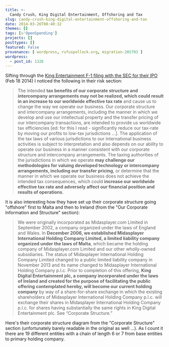 ```yaml
---
title: >-
  Candy Crush, King Digital Entertainment, Offshoring and Tax
slug: candy-crush-king-digital-entertainment-offshoring-and-tax
date: 2014-03-26T08:40:32
themes: []
tags: [u'OpenSpending']
projects: []
posttypes: []
featured: False
provenance: [ wordpress, rufuspollock.org, migration-201703 ]
wordpress:
  - post_id: 1326
---
```


Sifting through the [King Entertainment F-1 filing with the SEC for their IPO][f1] (Feb 18 2014) I noticed the following in their risk section:

[f1]: http://www.sec.gov/Archives/edgar/data/1580732/000119312514056089/d564433df1.htm

> The intended **tax benefits of our corporate structure and intercompany arrangements may not be realized, which could result in an increase to our worldwide effective tax rate** and cause us to change the way we operate our business.
Our corporate structure and intercompany arrangements, including the manner in which we develop and use our intellectual property and the transfer pricing of our intercompany transactions, are intended to provide us worldwide tax efficiencies [ed: for this I read - significantly reduce our tax-rate by moving our profits to low-tax jurisdictions ...]. The application of the tax laws of various jurisdictions to our international business activities is subject to interpretation and also depends on our ability to operate our business in a manner consistent with our corporate structure and intercompany arrangements. The taxing authorities of the jurisdictions in which we operate **may challenge our methodologies for valuing developed technology or intercompany arrangements, including our transfer pricing**, or determine that the manner in which we operate our business does not achieve the intended tax consequences, which could **increase our worldwide effective tax rate and adversely affect our financial position and results of operations**.

It is also interesting how they have set up their corporate structure going "offshore" first to Malta and then to Ireland (from the "Our Corporate Information and Structure" section):

> We were originally incorporated as Midasplayer.com Limited in September 2002, a company organized under the laws of England and Wales. In **December 2006, we established Midasplayer International Holding Company Limited, a limited liability company organized under the laws of Malta**, which became the holding company of Midasplayer.com Limited and our other wholly-owned subsidiaries. The status of Midasplayer International Holding Company Limited changed to a public limited liability company in November 2013 and its name changed to Midasplayer International Holding Company p.l.c. Prior to completion of this offering, **King Digital Entertainment plc, a company incorporated under the laws of Ireland and created for the purpose of facilitating the public offering contemplated hereby, will become our current holding company** by way of a share-for-share exchange in which the existing shareholders of Midasplayer International Holding Company p.l.c. will exchange their shares in Midasplayer International Holding Company p.l.c. for shares having substantially the same rights in King Digital Entertainment plc. See “Corporate Structure.” 

Here's their corporate structure diagram from the "Corporate Structure" section (unfortunately barely readable in the original as well ...). As I count it there are 19 different entities with a chain of length 6 or 7 from base entities to primary holding company.

<img src="http://www.sec.gov/Archives/edgar/data/1580732/000119312514056089/g564433g47d50.jpg" alt="" />

